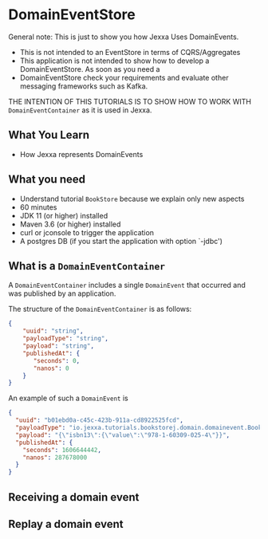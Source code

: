 # DomainEventStore 

General note: This is just to show you how Jexxa Uses DomainEvents. 

* This is not intended to an EventStore in terms of CQRS/Aggregates
* This application is not intended to show how to develop a DomainEventStore. As soon as you need a 
* DomainEventStore check your requirements and evaluate other messaging frameworks such as Kafka.  

THE INTENTION OF THIS TUTORIALS IS TO SHOW HOW TO WORK WITH `DomainEventContainer` as it is used in Jexxa.  

## What You Learn

*   How Jexxa represents DomainEvents 

## What you need

*   Understand tutorial `BookStore` because we explain only new aspects 
*   60 minutes
*   JDK 11 (or higher) installed 
*   Maven 3.6 (or higher) installed
*   curl or jconsole to trigger the application
*   A postgres DB (if you start the application with option `-jdbc')  

## What is a `DomainEventContainer`

A `DomainEventContainer` includes a single `DomainEvent` that occurred and was published by an application.

The structure of the `DomainEventContainer` is as follows: 

```json
{
    "uuid": "string",
    "payloadType": "string",
    "payload": "string",
    "publishedAt": {
       "seconds": 0,
       "nanos": 0
    }
}
```  
An example of such a `DomainEvent` is
  
```json
{
  "uuid": "b01ebd0a-c45c-423b-911a-cd8922525fcd",
  "payloadType": "io.jexxa.tutorials.bookstorej.domain.domainevent.BookSoldOut",
  "payload": "{\"isbn13\":{\"value\":\"978-1-60309-025-4\"}}",
  "publishedAt": {
    "seconds": 1606644442,
    "nanos": 287678000
  }
}
```  
 
## Receiving a domain event  
 
## Replay a domain event 


